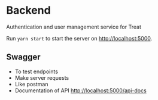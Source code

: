 # Backend

Authentication and user management service for Treat

Run `yarn start` to start the server on [http://localhost:5000]().

## Swagger
- To test endpoints
- Make server requests
- Like postman
- Documentation of API
[http://localhost:5000/api-docs]()
